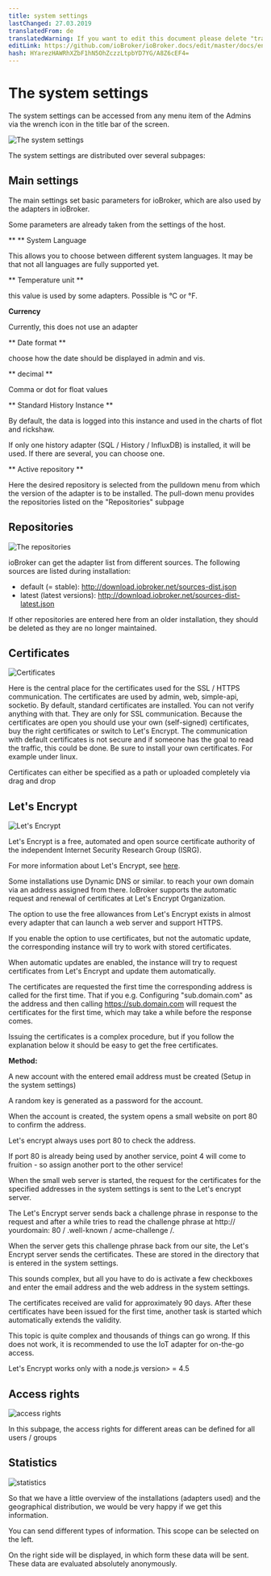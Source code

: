 ```yaml
---
title: system settings
lastChanged: 27.03.2019
translatedFrom: de
translatedWarning: If you want to edit this document please delete "translatedFrom" field, elsewise this document will be translated automatically again
editLink: https://github.com/ioBroker/ioBroker.docs/edit/master/docs/en/admin/settings.md
hash: HYarezHAWRhXZbF1hN5OhZczzLtpbYD7YG/A8Z6cEF4=
---
```

# The system settings
The system settings can be accessed from any menu item of the Admins via the wrench icon in the title bar of the screen.

![The system settings](../../de/admin/media/ADMIN_Settings_main.png)

The system settings are distributed over several subpages:

## Main settings
The main settings set basic parameters for ioBroker, which are also used by the adapters in ioBroker.

Some parameters are already taken from the settings of the host.

** ** System Language

This allows you to choose between different system languages. It may be that not all languages are fully supported yet.

** Temperature unit **

this value is used by some adapters. Possible is °C or °F.

**Currency**

Currently, this does not use an adapter

** Date format **

choose how the date should be displayed in admin and vis.

** decimal **

Comma or dot for float values

** Standard History Instance **

By default, the data is logged into this instance and used in the charts of flot and rickshaw.

If only one history adapter (SQL / History / InfluxDB) is installed, it will be used. If there are several, you can choose one.

** Active repository **

Here the desired repository is selected from the pulldown menu from which the version of the adapter is to be installed. The pull-down menu provides the repositories listed on the "Repositories" subpage

## Repositories
![The repositories](../../de/admin/media/ADMIN_Settings_repos.png)

ioBroker can get the adapter list from different sources. The following sources are listed during installation:

* default (= stable): http://download.iobroker.net/sources-dist.json
* latest (latest versions): http://download.iobroker.net/sources-dist-latest.json

If other repositories are entered here from an older installation, they should be deleted as they are no longer maintained.

## Certificates
![Certificates](../../de/admin/media/ADMIN_Settings_certificates.png)

Here is the central place for the certificates used for the SSL / HTTPS communication. The certificates are used by admin, web, simple-api, socketio. By default, standard certificates are installed. You can not verify anything with that. They are only for SSL communication. Because the certificates are open you should use your own (self-signed) certificates, buy the right certificates or switch to Let's Encrypt. The communication with default certificates is not secure and if someone has the goal to read the traffic, this could be done. Be sure to install your own certificates.
For example under linux.

Certificates can either be specified as a path or uploaded completely via drag and drop

## Let's Encrypt
![Let's Encrypt](../../de/admin/media/ADMIN_Settings_letsencrypt.png)

Let's Encrypt is a free, automated and open source certificate authority of the independent Internet Security Research Group (ISRG).

For more information about Let's Encrypt, see [here](https://letsencrypt.org/).

Some installations use Dynamic DNS or similar. to reach your own domain via an address assigned from there. IoBroker supports the automatic request and renewal of certificates at Let's Encrypt Organization.

The option to use the free allowances from Let's Encrypt exists in almost every adapter that can launch a web server and support HTTPS.

If you enable the option to use certificates, but not the automatic update, the corresponding instance will try to work with stored certificates.

When automatic updates are enabled, the instance will try to request certificates from Let's Encrypt and update them automatically.

The certificates are requested the first time the corresponding address is called for the first time. That if you e.g. Configuring "sub.domain.com" as the address and then calling https://sub.domain.com will request the certificates for the first time, which may take a while before the response comes.

Issuing the certificates is a complex procedure, but if you follow the explanation below it should be easy to get the free certificates.

**Method:**

A new account with the entered email address must be created (Setup in the system settings)

A random key is generated as a password for the account.

When the account is created, the system opens a small website on port 80 to confirm the address.

Let's encrypt always uses port 80 to check the address.

If port 80 is already being used by another service, point 4 will come to fruition - so assign another port to the other service!

When the small web server is started, the request for the certificates for the specified addresses in the system settings is sent to the Let's encrypt server.

The Let's Encrypt server sends back a challenge phrase in response to the request and after a while tries to read the challenge phrase at http:// yourdomain: 80 / .well-known / acme-challenge /.

When the server gets this challenge phrase back from our site, the Let's Encrypt server sends the certificates. These are stored in the directory that is entered in the system settings.

This sounds complex, but all you have to do is activate a few checkboxes and enter the email address and the web address in the system settings.

The certificates received are valid for approximately 90 days. After these certificates have been issued for the first time, another task is started which automatically extends the validity.

This topic is quite complex and thousands of things can go wrong. If this does not work, it is recommended to use the IoT adapter for on-the-go access.

Let's Encrypt works only with a node.js version> = 4.5

## Access rights
![access rights](../../de/admin/media/ADMIN_Settings_zugriffsrechte.png)

In this subpage, the access rights for different areas can be defined for all users / groups

## Statistics
![statistics](../../de/admin/media/ADMIN_Settings_statistics.png)

So that we have a little overview of the installations (adapters used) and the geographical distribution, we would be very happy if we get this information.

You can send different types of information. This scope can be selected on the left.

On the right side will be displayed, in which form these data will be sent.
These data are evaluated absolutely anonymously.